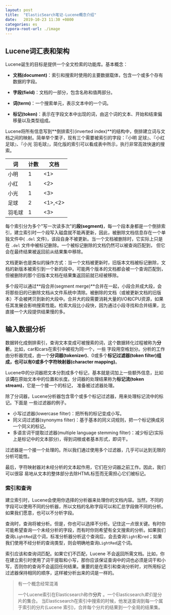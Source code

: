 ```yaml
---
layout: post
title:  "ElasticSearch笔记-Lucene概念介绍"
date:   2019-10-23 11:30 +0800
categories: es
typora-root-url: ./image
---
```


## Lucene词汇表和架构

Lucene诞生的目标是提供一个全文检索的功能库。基本概念：

- **文档(document)**：索引和搜索时使用的主要数据载体，包含一个或多个存有数据的字段。

- **字段(field)**：文档的一部分，包含名称和值两部分。

- **词(term)**：一个搜索单元，表示文本中的一个词。

- **标记(token)**：表示在字段文本中出现的词，由这个词的文本、开始和结束偏移量以及类型组成。

Lucene将所有信息写到**倒排索引(inverted index)**的结构中，倒排建立词与文档之间的映射。简单举个栗子，现有三个需要被索引的字段：『小明 足球』、『小红 足球』、『小光 羽毛球』，简化版的索引可以看成表中所示，执行非常高效快速的搜索。

| 词   | 计数  | 文档      |
| --- | --- | ------- |
| 小明  | 1   | <1>     |
| 小红  | 1   | <2>     |
| 小光  | 1   | <3>     |
| 足球  | 2   | <1>,<2> |
| 羽毛球 | 1   | <3>     |

每个索引分为多个"写一次读多次"的**段(segment)**，每一个段本身都是一个倒排索引，建立索引时一个段写入磁盘就不能再更新，因此，被删除文档信息存在一个单独文件中( `.del` 文件)，该段自身不被更新。当一个文档被删除时，它实际上只是在 `.del` 文件中被标记删除。一个被标记删除的文档仍然可以被查询匹配到， 但它会在最终结果被返回前从结果集中移除。

文档更新也是类似的操作方式：当一个文档被更新时，旧版本文档被标记删除，文档的新版本被索引到一个新的段中。可能两个版本的文档都会被一个查询匹配到，但被删除的那个旧版本文档在结果集返回前就已经被移除。

多个段可以通过**段合并(segment merge)**合并在一起，小段合并成大段，会将那些旧的已删除文档从文件系统中清除。被删除的文档（或被更新文档的旧版本）不会被拷贝到新的大段中。合并大的段需要消耗大量的I/O和CPU资源，如果任其发展会影响搜索性能。检索大段比小段快，因为通过小段寻找和合并结果，比直接一个大段提供结果慢的多。

## 输入数据分析

数据转化成倒排索引，查询文本变成可被搜索的词，这个数据转化过程被称为**分析**。比如，car和cars在索引中被视为同一个，一些 字段用空格划分。分析的工作由分析器完成，由一个**分词器(tokenizer)**、0或多个**标记过滤器(token filter)**组成，也可以有0或多个字**符映射器(character mapping)**。

Lucene中的分词器把文本分割成多个标记，基本就是词加上一些额外信息，比如该**词**在原始文本中的位置和长度。分词器的处理结果称为**标记流(token stream)**，它是一个接一个的标记， 准备被过滤器处理。

除了分词器，Lucene分析器包含零个或多个标记过滤器，用来处理标记流中的标记。下面是 一些过滤器的例子。

- 小写过滤器(lowercase filter)：把所有的标记变成小写。
- 同义词过滤器(synonyms filter)：基于基本的同义词规则，把一个标记换成另一个同义的标记。
- 多语言词干提取过滤器(multiple language stemming filter)：减少标记(实际上是标记中的文本部分)，得到词根或者基本形式，即词干。

过滤器是一个接一个处理的。所以我们通过使用多个过滤器，几乎可以达到无限的分析可能性。

最后，字符映射器对未经分析的文本起作用，它们在分词器之前工作。因此，我们可以很容 易地从文本的整体部分去除HTML标签而无需担心它们被标记。

### 索引和查询

建立索引时，Lucene会使用你选择的分析器来处理你的文档内容。当然，不同的字段可以使用不同的分析器，所以文档的名称字段可以和汇总字段做不同的分析。如果我们愿意，也可以不分析字段。

查询时，查询将被分析。但是，你也可以选择不分析。记住这一点很关键。有时你可能希望查询一个未经分析的字段，而有时你则希望有全文搜索的分析。如果我们查询`LightRed`这个词，标准分析器分析这个查询后，会去查询`light`和`red`；如果我们使用不经分析的查询类型，则会明确地查询`LightRed`这个词。

索引应该和查询词匹配。如果它们不匹配，Lucene 不会返回所需文档。比如，你在建立索引时使用了词干提取和小写，那你应该保证查询中的词也必须是词干和小写，否则你的查询不会返回任何结果。重要的是在索引和查询分析时，对所用标记过滤器保持相同的顺序，这样被分析出来的词是一样的。

> 有一个概念经常混淆
> 
> 一个Lucene索引在Elasticsearch称作**分片** 。一个Elasticsearch*索引*是分片的集合。 当Elasticsearch在索引中搜索的时候，他发送查询到每一个属于索引的分片(Lucene 索引)，合并每个分片的结果到一个全局的结果集。

